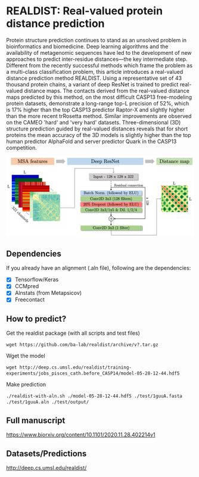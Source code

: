 # REALDIST: Real-valued protein distance prediction

Protein structure prediction continues to stand as an unsolved problem in bioinformatics and biomedicine. Deep learning algorithms and the availability of metagenomic sequences have led to the development of new approaches to predict inter-residue distances&mdash;the key intermediate step. Different from the recently successful methods which frame the problem as a multi-class classification problem, this article introduces a real-valued distance prediction method REALDIST. Using a representative set of 43 thousand protein chains, a variant of deep ResNet is trained to predict real-valued distance maps. The contacts derived from the real-valued distance maps predicted by this method, on the most difficult CASP13 free-modeling protein datasets, demonstrate a long-range top-L precision of 52%, which is 17% higher than the top CASP13 predictor Raptor-X and slightly higher than the more recent trRosetta method. Similar improvements are observed on the CAMEO 'hard' and 'very hard' datasets. Three-dimensional (3D) structure prediction guided by real-valued distances reveals that for short proteins the mean accuracy of the 3D models is slightly higher than the top human predictor AlphaFold and server predictor Quark in the CASP13 competition.

![](figure6_blockdiagram.png)

## Dependencies
If you already have an alignment (.aln file), following are the dependencies: 
- [x] Tensorflow/Keras
- [x] CCMpred
- [x] Alnstats (from Metapsicov)
- [x] Freecontact

## How to predict?

Get the realdist package (with all scripts and test files)
```
wget https://github.com/ba-lab/realdist/archive/v?.tar.gz
```
Wget the model
```
wget http://deep.cs.umsl.edu/realdist/training-experiments/jobs_pisces_cath.before_CASP14/model-05-28-12-44.hdf5
```
Make prediction
```
./realdist-with-aln.sh ./model-05-28-12-44.hdf5 ./test/1guuA.fasta ./test/1guuA.aln ./test/output/
```

## Full manuscript

https://www.biorxiv.org/content/10.1101/2020.11.28.402214v1

## Datasets/Predictions
http://deep.cs.umsl.edu/realdist/
